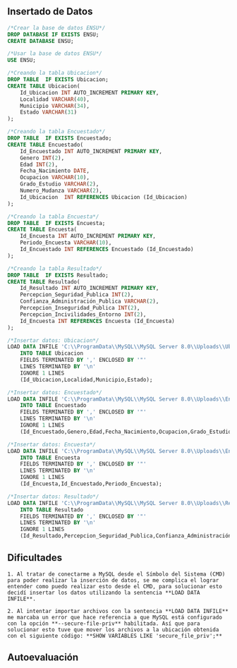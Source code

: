 ## Insertado de Datos
```sql
/*Crear la base de datos ENSU*/
DROP DATABASE IF EXISTS ENSU;
CREATE DATABASE ENSU;

/*Usar la base de datos ENSU*/
USE ENSU;

/*Creando la tabla Ubicacion*/
DROP TABLE	IF EXISTS Ubicacion;
CREATE TABLE Ubicacion(
    Id_Ubicacion INT AUTO_INCREMENT PRIMARY KEY,
    Localidad VARCHAR(40),
    Municipio VARCHAR(34),
    Estado VARCHAR(31)
);

/*Creando la tabla Encuestado*/
DROP TABLE	IF EXISTS Encuestado;
CREATE TABLE Encuestado(
    Id_Encuestado INT AUTO_INCREMENT PRIMARY KEY,
    Genero INT(2),
    Edad INT(2),
    Fecha_Nacimiento DATE,
    Ocupacion VARCHAR(10),
    Grado_Estudio VARCHAR(2),
    Numero_Mudanza VARCHAR(2),
    Id_Ubicacion  INT REFERENCES Ubicacion (Id_Ubicacion)
);

/*Creando la tabla Encuesta*/
DROP TABLE	IF EXISTS Encuesta;
CREATE TABLE Encuesta(
    Id_Encuesta INT AUTO_INCREMENT PRIMARY KEY,
    Periodo_Encuesta VARCHAR(10),
	Id_Encuestado INT REFERENCES Encuestado (Id_Encuestado)
);

/*Creando la tabla Resultado*/
DROP TABLE	IF EXISTS Resultado;
CREATE TABLE Resultado(
    Id_Resultado INT AUTO_INCREMENT PRIMARY KEY,
    Percepcion_Seguridad_Publica INT(2),
    Confianza_Administración_Publica VARCHAR(2),
    Percepcion_Inseguridad_Publica INT(2),
    Percepcion_Incivilidades_Entorno INT(2),
    Id_Encuesta INT REFERENCES Encuesta (Id_Encuesta)
);

/*Insertar datos: Ubicacion*/
LOAD DATA INFILE 'C:\\ProgramData\\MySQL\\MySQL Server 8.0\\Uploads\\Ubicacion.csv'
	INTO TABLE Ubicacion
	FIELDS TERMINATED BY ',' ENCLOSED BY '"'
	LINES TERMINATED BY '\n'
	IGNORE 1 LINES
	(Id_Ubicacion,Localidad,Municipio,Estado);

/*Insertar datos: Encuestado*/
LOAD DATA INFILE 'C:\\ProgramData\\MySQL\\MySQL Server 8.0\\Uploads\\Encuestado.csv'
	INTO TABLE Encuestado
	FIELDS TERMINATED BY ',' ENCLOSED BY '"'
	LINES TERMINATED BY '\n'
	IGNORE 1 LINES
	(Id_Encuestado,Genero,Edad,Fecha_Nacimiento,Ocupacion,Grado_Estudio,Numero_Mudanza,Id_Ubicacion);

/*Insertar datos: Encuesta*/
LOAD DATA INFILE 'C:\\ProgramData\\MySQL\\MySQL Server 8.0\\Uploads\\Encuesta.csv'
	INTO TABLE Encuesta
	FIELDS TERMINATED BY ',' ENCLOSED BY '"'
	LINES TERMINATED BY '\n'
	IGNORE 1 LINES
	(Id_Encuesta,Id_Encuestado,Periodo_Encuesta);

/*Insertar datos: Resultado*/
LOAD DATA INFILE 'C:\\ProgramData\\MySQL\\MySQL Server 8.0\\Uploads\\Resultado.csv'
	INTO TABLE Resultado
	FIELDS TERMINATED BY ',' ENCLOSED BY '"'
	LINES TERMINATED BY '\n'
	IGNORE 1 LINES
	(Id_Resultado,Percepcion_Seguridad_Publica,Confianza_Administración_Publica,Percepcion_Inseguridad_Publica,Percepcion_Incivilidades_Entorno,Id_Encuesta);
```

## Dificultades

    1. Al tratar de conectarme a MySQL desde el Símbolo del Sistema (CMD) para poder realizar la inserción de datos, se me complica el lograr entender como puedo realizar esto desde el CMD, para solucionar esto decidí insertar los datos utilizando la sentencia **LOAD DATA INFILE**.

    2. Al intentar importar archivos con la sentencia **LOAD DATA INFILE** me marcaba un error que hace referencia a que MySQL está configurado con la opción **--secure-file-priv** habilitada. Así que para solucionar esto tuve que mover los archivos a la ubicación obtenida con el siguiente código: **SHOW VARIABLES LIKE 'secure_file_priv';**

## Autoevaluación

